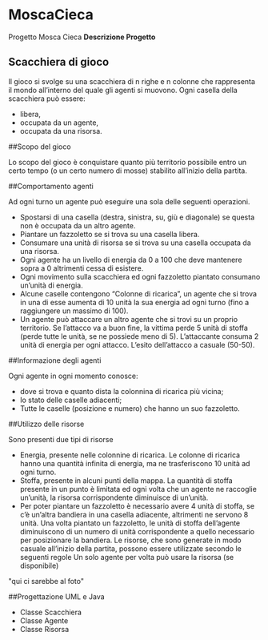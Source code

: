 # MoscaCieca
Progetto Mosca Cieca
**Descrizione Progetto**

## Scacchiera di gioco

Il gioco si svolge su una scacchiera di n righe e n colonne che rappresenta il mondo all’interno del quale gli agenti si muovono.
Ogni casella della scacchiera può essere:
- libera,
- occupata da un agente,
- occupata da una risorsa.

##Scopo del gioco

Lo scopo del gioco è conquistare quanto più territorio possibile entro un certo tempo (o un certo numero di mosse) stabilito all’inizio della partita.

##Comportamento agenti

Ad ogni turno un agente può eseguire una sola delle seguenti operazioni.
- Spostarsi di una casella (destra, sinistra, su, giù e diagonale) se questa non è occupata da un altro agente.
- Piantare un fazzoletto se si trova su una casella libera.
- Consumare una unità di risorsa se si trova su una casella occupata da una risorsa.
- Ogni agente ha un livello di energia da 0 a 100 che deve mantenere sopra a 0 altrimenti cessa di esistere.
- Ogni movimento sulla scacchiera ed ogni fazzoletto piantato consumano un’unità di energia.
- Alcune caselle contengono “Colonne di ricarica”, un agente che si trova in una di esse aumenta di 10 unità la sua energia ad ogni turno (fino a raggiungere un massimo di 100).
- Un agente può attaccare un altro agente che si trovi su un proprio territorio. Se l’attacco va a buon fine, la vittima perde 5 unità di stoffa (perde tutte le unità, se ne possiede meno di 5). L’attaccante consuma 2 unità di energia per ogni attacco. L’esito dell’attacco a casuale (50-50).

##Informazione degli agenti

Ogni agente in ogni momento conosce:
- dove si trova e quanto dista la colonnina di ricarica più vicina;
- lo stato delle caselle adiacenti;
- Tutte le caselle (posizione e numero) che hanno un suo fazzoletto.

##Utilizzo delle risorse

Sono presenti due tipi di risorse
- Energia, presente nelle colonnine di ricarica. Le colonne di ricarica hanno una quantità infinita di energia, ma ne trasferiscono 10 unità ad ogni turno.
- Stoffa, presente in alcuni punti della mappa. La quantità di stoffa presente in un punto è limitata ed ogni volta che un agente ne raccoglie un’unità, la risorsa corrispondente diminuisce di un’unità.
- Per poter piantare un fazzoletto è necessario avere 4 unità di stoffa, se c’è un’altra bandiera in una casella adiacente, altrimenti ne servono 8 unità. Una volta piantato un fazzoletto, le unità di stoffa dell’agente diminuiscono di un numero di unità corrispondente a quello necessario per posizionare la bandiera.
Le risorse, che sono generate in modo casuale all’inizio della partita, possono essere utilizzate secondo le seguenti regole
Un solo agente per volta può usare la risorsa (se disponibile)

"qui ci sarebbe al foto"

##Progettazione UML e Java
- Classe Scacchiera
- Classe Agente
- Classe Risorsa


